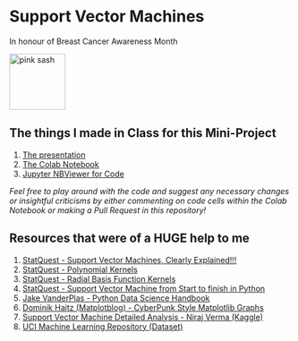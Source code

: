 # Support Vector Machines

In honour of Breast Cancer Awareness Month

<img src="https://careresource.org/wp-content/uploads/2018/10/pink-ribbon-logo-png-transparent-719x899.png" height="100px" alt="pink sash">

## The things I made in Class for this Mini-Project
1. [The presentation](https://docs.google.com/presentation/d/1ZuehaLkCsl3-HIKH5Lgf6eNPcWhKp32EqMdqJ2qCccA/edit?usp=sharing)
2. [The Colab Notebook](https://colab.research.google.com/drive/1mxu0Xj5ZVuIanu_1hwXpWLEEzKxfVdRy?usp=sharing)
3. [Jupyter NBViewer for Code](https://nbviewer.jupyter.org/gist/sBx99/a7973dd0bf99fb7025c53170742344fd)

_Feel free to play around with the code and suggest any necessary changes or insightful criticisms by either commenting on code cells within the Colab Notebook or making a Pull Request in this repository!_

## Resources that were of a HUGE help to me
1. [StatQuest - Support Vector Machines, Clearly Explained!!!](https://www.youtube.com/watch?v=efR1C6CvhmE)
2. [StatQuest - Polynomial Kernels](https://www.youtube.com/watch?v=Toet3EiSFcM)
3. [StatQuest - Radial Basis Function Kernels](https://www.youtube.com/watch?v=Qc5IyLW_hns&t=97s)
4. [StatQuest - Support Vector Machine from Start to finish in Python](https://www.youtube.com/watch?v=8A7L0GsBiLQ&t=54s)
5. [Jake VanderPlas - Python Data Science Handbook](https://jakevdp.github.io/PythonDataScienceHandbook/05.07-support-vector-machines.html)
6. [Dominik Haitz (Matplotblog) - CyberPunk Style Matplotlib Graphs](https://matplotlib.org/matplotblog/posts/matplotlib-cyberpunk-style/)
7. [Support Vector Machine Detailed Analysis - Niraj Verma (Kaggle)](https://www.kaggle.com/nirajvermafcb/support-vector-machine-detail-analysis)
8. [UCI Machine Learning Repository (Dataset)](https://archive.ics.uci.edu/ml/datasets.php)
